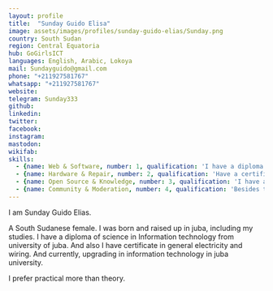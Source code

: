 ```yaml
---
layout: profile
title:  "Sunday Guido Elisa"
image: assets/images/profiles/sunday-guido-elias/Sunday.png
country: South Sudan
region: Central Equatoria
hub: GoGirlsICT
languages: English, Arabic, Lokoya
mail: Sundayguido@gmail.com
phone: "+211927581767"
whatsapp: "+211927581767"
website: 
telegram: Sunday333
github: 
linkedin: 
twitter: 
facebook: 
instagram: 
mastodon: 
wikifab:
skills:
  - {name: Web & Software, number: 1, qualification: 'I have a diploma of science in ICT. worked with Go-girlsICT hence refined my skills and later get involved in the repair cafe 23/03/ 2020 in St Thomas Secondary school - juba south Sudan.'}
  - {name: Hardware & Repair, number: 2, qualification: 'Have a certificate in general electricity and wiring. In Go-girlsICT, we have some programs that we help fix community laptops both hardware and software, electronic etc. We also carried the same programs during the repair cafe we had in St Thomas Secondary school.'}
  - {name: Open Source & Knowledge, number: 3, qualification: 'I have a certificate in the #ASKnet 2020 open documentation where I was introduced to git and GitHub.'}
  - {name: Community & Moderation, number: 4, qualification: 'Besides the repair cafes we do as Go-girlsICT, we also ensure well moderated and easy flow of an event we organized.'}
---
```

I am Sunday Guido Elias.

A South Sudanese female. I was born and raised up in juba, including my studies. I have a diploma of science in Information technology from university of juba. And also I have certificate in general electricity and wiring. And currently, upgrading in information technology in juba university.

I prefer practical more than theory.